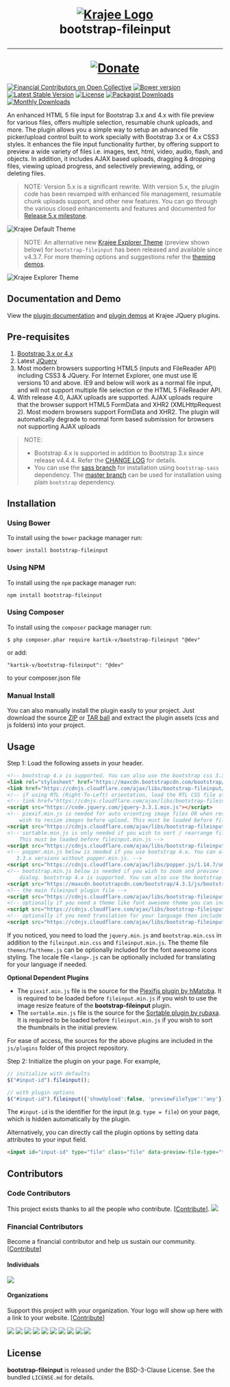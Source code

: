 <h1 align="center">
    <a href="http://plugins.krajee.com" title="Krajee Plugins" target="_blank">
        <img src="http://kartik-v.github.io/bootstrap-fileinput-samples/samples/krajee-logo-b.png" alt="Krajee Logo"/>
    </a>
    <br>
    bootstrap-fileinput
    <hr>
    <a href="https://www.paypal.com/cgi-bin/webscr?cmd=_s-xclick&hosted_button_id=DTP3NZQ6G2AYU"
       title="Donate via Paypal" target="_blank">
        <img src="http://kartik-v.github.io/bootstrap-fileinput-samples/samples/donate.png" alt="Donate"/>
    </a>
</h1>

[![Financial Contributors on Open Collective](https://opencollective.com/bootstrap-fileinput/all/badge.svg?label=financial+contributors)](https://opencollective.com/bootstrap-fileinput)
[![Bower version](https://badge.fury.io/bo/bootstrap-fileinput.svg)](http://badge.fury.io/bo/bootstrap-fileinput)
[![Latest Stable Version](https://poser.pugx.org/kartik-v/bootstrap-fileinput/v/stable)](https://packagist.org/packages/kartik-v/bootstrap-fileinput)
[![License](https://poser.pugx.org/kartik-v/bootstrap-fileinput/license)](https://packagist.org/packages/kartik-v/bootstrap-fileinput)
[![Packagist Downloads](https://poser.pugx.org/kartik-v/bootstrap-fileinput/downloads)](https://packagist.org/packages/kartik-v/bootstrap-fileinput)
[![Monthly Downloads](https://poser.pugx.org/kartik-v/bootstrap-fileinput/d/monthly)](https://packagist.org/packages/kartik-v/bootstrap-fileinput)

An enhanced HTML 5 file input for Bootstrap 3.x and 4.x with file preview for various files, offers multiple selection, resumable chunk uploads, and more. The plugin allows you a simple way to setup an advanced file picker/upload control built to work specially with Bootstrap 3.x or 4.x CSS3 styles. It enhances the file input functionality further, by offering support to preview a wide variety of files i.e. images, text, html, video, audio, flash, and objects. In addition, it includes AJAX based uploads, dragging &amp; dropping files, viewing upload progress, and selectively previewing, adding, or deleting files. 

> NOTE: Version 5.x is a significant rewrite. With version 5.x, the plugin code has been revamped with enhanced file management, resumable chunk uploads support, and other new features. You can go through the various closed enhancements and features and documented for [Release 5.x milestone](https://github.com/kartik-v/bootstrap-fileinput/milestone/1?closed=1).   

![Krajee Default Theme](https://user-images.githubusercontent.com/3592619/60393698-ea1fc280-9b36-11e9-9f16-b27c529d6819.png)

> NOTE: An alternative new [Krajee Explorer Theme](http://plugins.krajee.com/file-krajee-explorer-demo) (preview shown below) for `bootstrap-fileinput` has been released and available since v4.3.7. For more theming options and suggestions refer the [theming demos](http://plugins.krajee.com/file-theme-demo).

![Krajee Explorer Theme](https://user-images.githubusercontent.com/3592619/60393721-51d60d80-9b37-11e9-991c-810c942ac516.png)

## Documentation and Demo

View the [plugin documentation](http://plugins.krajee.com/file-input) and [plugin demos](http://plugins.krajee.com/file-input/demo) at Krajee JQuery plugins. 

## Pre-requisites  

1. [Bootstrap 3.x or 4.x](http://getbootstrap.com/)
2. Latest [JQuery](http://jquery.com/)
3. Most modern browsers supporting HTML5 (inputs and FileReader API) including CSS3 & JQuery. For Internet Explorer, one must use IE versions 10 and above. IE9 and below will work as a normal file input, and will not support multiple file selection or the HTML 5 FileReader API.
4. With release 4.0, AJAX uploads are supported. AJAX uploads require that the browser support HTML5 FormData and XHR2 (XMLHttpRequest 2). Most modern browsers support FormData and XHR2. The plugin will automatically degrade to normal form based submission for browsers not supporting AJAX uploads

> NOTE: 
> - Bootstrap 4.x is supported in addition to Bootstrap 3.x since release v4.4.4. Refer the [CHANGE LOG](https://github.com/kartik-v/bootstrap-fileinput/blob/master/CHANGE.md) for details. 
> - You can use the [sass branch](https://github.com/kartik-v/bootstrap-fileinput/tree/sass) for installation using `bootstrap-sass` dependency.
The [master branch](https://github.com/kartik-v/bootstrap-fileinput/tree/master) can be used for installation using plain `bootstrap` dependency.

## Installation

### Using Bower
To install using the `bower` package manager run:

    bower install bootstrap-fileinput

### Using NPM
To install using the `npm` package manager run:

    npm install bootstrap-fileinput

### Using Composer
To install using the `composer` package manager run: 

    $ php composer.phar require kartik-v/bootstrap-fileinput "@dev"

or add:

    "kartik-v/bootstrap-fileinput": "@dev"

to your composer.json file

### Manual Install

You can also manually install the plugin easily to your project. Just download the source [ZIP](https://github.com/kartik-v/bootstrap-fileinput/zipball/master) or [TAR ball](https://github.com/kartik-v/bootstrap-fileinput/tarball/master) and extract the plugin assets (css and js folders) into your project.

## Usage

Step 1: Load the following assets in your header. 

```html
<!-- bootstrap 4.x is supported. You can also use the bootstrap css 3.3.x versions -->
<link rel="stylesheet" href="https://maxcdn.bootstrapcdn.com/bootstrap/4.3.1/css/bootstrap.min.css">
<link href="https://cdnjs.cloudflare.com/ajax/libs/bootstrap-fileinput/5.1.2/css/fileinput.min.css" media="all" rel="stylesheet" type="text/css" />
<!-- if using RTL (Right-To-Left) orientation, load the RTL CSS file after fileinput.css by uncommenting below -->
<!-- link href="https://cdnjs.cloudflare.com/ajax/libs/bootstrap-fileinput/5.1.2/css/fileinput-rtl.min.css" media="all" rel="stylesheet" type="text/css" /-->
<script src="https://code.jquery.com/jquery-3.3.1.min.js"></script>
<!-- piexif.min.js is needed for auto orienting image files OR when restoring exif data in resized images and when you 
    wish to resize images before upload. This must be loaded before fileinput.min.js -->
<script src="https://cdnjs.cloudflare.com/ajax/libs/bootstrap-fileinput/5.1.2/js/plugins/piexif.min.js" type="text/javascript"></script>
<!-- sortable.min.js is only needed if you wish to sort / rearrange files in initial preview. 
    This must be loaded before fileinput.min.js -->
<script src="https://cdnjs.cloudflare.com/ajax/libs/bootstrap-fileinput/5.1.2/js/plugins/sortable.min.js" type="text/javascript"></script>
<!-- popper.min.js below is needed if you use bootstrap 4.x. You can also use the bootstrap js 
   3.3.x versions without popper.min.js. -->
<script src="https://cdnjs.cloudflare.com/ajax/libs/popper.js/1.14.7/umd/popper.min.js"></script>
<!-- bootstrap.min.js below is needed if you wish to zoom and preview file content in a detail modal
    dialog. bootstrap 4.x is supported. You can also use the bootstrap js 3.3.x versions. -->
<script src="https://maxcdn.bootstrapcdn.com/bootstrap/4.3.1/js/bootstrap.min.js" type="text/javascript"></script>
<!-- the main fileinput plugin file -->
<script src="https://cdnjs.cloudflare.com/ajax/libs/bootstrap-fileinput/5.1.2/js/fileinput.min.js"></script>
<!-- optionally if you need a theme like font awesome theme you can include it as mentioned below -->
<script src="https://cdnjs.cloudflare.com/ajax/libs/bootstrap-fileinput/5.1.2/themes/fa/theme.js"></script>
<!-- optionally if you need translation for your language then include  locale file as mentioned below -->
<script src="https://cdnjs.cloudflare.com/ajax/libs/bootstrap-fileinput/5.1.2/js/locales/(lang).js"></script>
```

If you noticed, you need to load the `jquery.min.js` and `bootstrap.min.css` in addition to the `fileinput.min.css` and `fileinput.min.js`. The theme file `themes/fa/theme.js` can be optionally included for the font awesome icons styling. The locale file `<lang>.js` can be optionally included for translating for your language if needed.

**Optional Dependent Plugins**

- The `piexif.min.js` file is the source for the [Piexifjs plugin by hMatoba](https://github.com/hMatoba/piexifjs). It is required to be loaded before `fileinput.min.js` if you wish to use the image resize feature of the **bootstrap-fileinput** plugin. 
- The `sortable.min.js` file is the source for the [Sortable plugin by rubaxa](https://github.com/rubaxa/Sortable). It is required to be loaded before `fileinput.min.js` if you wish to sort the thumbnails in the initial preview.

For ease of access, the sources for the above plugins are included in the `js/plugins` folder of this project repository.

Step 2: Initialize the plugin on your page. For example,

```js
// initialize with defaults
$("#input-id").fileinput();

// with plugin options
$("#input-id").fileinput({'showUpload':false, 'previewFileType':'any'});
```

The `#input-id` is the identifier for the input (e.g. `type = file`) on your page, which is hidden automatically by the plugin. 

Alternatively, you can directly call the plugin options by setting data attributes to your input field.

```html
<input id="input-id" type="file" class="file" data-preview-file-type="text" >
```

## Contributors

### Code Contributors

This project exists thanks to all the people who contribute. [[Contribute](.github/CONTRIBUTING.md)].
<a href="https://github.com/kartik-v/bootstrap-fileinput/graphs/contributors"><img src="https://opencollective.com/bootstrap-fileinput/contributors.svg?width=890&button=false" /></a>

### Financial Contributors

Become a financial contributor and help us sustain our community. [[Contribute](https://opencollective.com/bootstrap-fileinput/contribute)]

#### Individuals

<a href="https://opencollective.com/bootstrap-fileinput"><img src="https://opencollective.com/bootstrap-fileinput/individuals.svg?width=890"></a>

#### Organizations

Support this project with your organization. Your logo will show up here with a link to your website. [[Contribute](https://opencollective.com/bootstrap-fileinput/contribute)]

<a href="https://opencollective.com/bootstrap-fileinput/organization/0/website"><img src="https://opencollective.com/bootstrap-fileinput/organization/0/avatar.svg"></a>
<a href="https://opencollective.com/bootstrap-fileinput/organization/1/website"><img src="https://opencollective.com/bootstrap-fileinput/organization/1/avatar.svg"></a>
<a href="https://opencollective.com/bootstrap-fileinput/organization/2/website"><img src="https://opencollective.com/bootstrap-fileinput/organization/2/avatar.svg"></a>
<a href="https://opencollective.com/bootstrap-fileinput/organization/3/website"><img src="https://opencollective.com/bootstrap-fileinput/organization/3/avatar.svg"></a>
<a href="https://opencollective.com/bootstrap-fileinput/organization/4/website"><img src="https://opencollective.com/bootstrap-fileinput/organization/4/avatar.svg"></a>
<a href="https://opencollective.com/bootstrap-fileinput/organization/5/website"><img src="https://opencollective.com/bootstrap-fileinput/organization/5/avatar.svg"></a>
<a href="https://opencollective.com/bootstrap-fileinput/organization/6/website"><img src="https://opencollective.com/bootstrap-fileinput/organization/6/avatar.svg"></a>
<a href="https://opencollective.com/bootstrap-fileinput/organization/7/website"><img src="https://opencollective.com/bootstrap-fileinput/organization/7/avatar.svg"></a>
<a href="https://opencollective.com/bootstrap-fileinput/organization/8/website"><img src="https://opencollective.com/bootstrap-fileinput/organization/8/avatar.svg"></a>
<a href="https://opencollective.com/bootstrap-fileinput/organization/9/website"><img src="https://opencollective.com/bootstrap-fileinput/organization/9/avatar.svg"></a>

## License

**bootstrap-fileinput** is released under the BSD-3-Clause License. See the bundled `LICENSE.md` for details.
